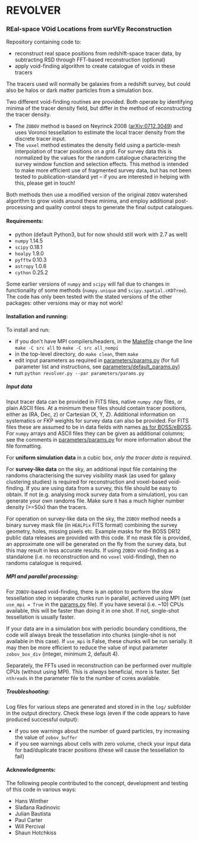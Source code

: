 # REVOLVER

### REal-space VOid Locations from surVEy Reconstruction

Repository containing code to:

   - reconstruct real space positions from redshift-space tracer data, by subtracting RSD through FFT-based 
   reconstruction (optional)
   - apply void-finding algorithm to create catalogue of voids in these tracers
   
The tracers used will normally be galaxies from a redshift survey, but could also be halos or dark matter 
particles from a simulation box.

Two different void-finding routines are provided. Both operate by identifying minima of the tracer density field, but 
differ in the method of reconstructing the tracer density.    
   - The ```ZOBOV``` method is based on Neyrinck 2008 ([arXiv:0712.3049](https://arxiv.org/abs/0712.3049)) and uses 
   Voronoi tessellation to estimate the local tracer density from the discrete tracer input.
   - The ```voxel``` method estimates the density field using a particle-mesh interpolation of tracer positions on a 
   grid. For survey data this is normalized by the values for the random catalogue characterizing the survey window 
   function and selection effects. This method is intended to make more efficient use of fragmented survey data, but 
   has not been tested to publication-standard yet – if you are interested in helping with this, please get in touch!
   
Both methods then use a modified version of the original ```ZOBOV``` watershed algorithm to grow voids around these 
minima, and employ additional post-processing and quality control steps to generate the final output catalogues. 

#### Requirements:
   - python (default Python3, but for now should still work with 2.7 as well)
   - ```numpy``` 1.14.5
   - ```scipy``` 0.18.1
   - ```healpy``` 1.9.0
   - ```pyfftw``` 0.10.3
   - ```astropy``` 1.0.6
   - ```cython``` 0.25.2

Some earlier versions of ```numpy``` and ```scipy``` will fail due to changes in functionality of some methods 
(```numpy.unique``` and ```scipy.spatial.cKDTree```). The code has only been tested with the stated versions of the 
other packages: other versions may or may not work!

#### Installation and running:
To install and run:
   - if you don't have MPI compilers/headers, in the [Makefile](Makefile) change the line ```make -C src all``` to 
   ```make -C src all_nompi``` 
   - in the top-level directory, do ```make clean```, then ```make```
   - edit input parameters as required in [parameters/params.py](parameters/params.py) (for full parameter list and 
   instructions, see [parameters/default_params.py](parameters/default_params.py))
   - run ```python revolver.py --par parameters/params.py```

##### Input data
Input tracer data can be provided in FITS files, native ```numpy``` .npy files, or plain ASCII files. At a minimum 
these files should contain tracer positions, either as (RA, Dec, z) or Cartesian (X, Y, Z). Additional information on 
systematics or FKP weights for survey data can also be provided. For FITS files these are assumed to be in data fields 
with names 
[as for BOSS/eBOSS](https://data.sdss.org/datamodel/files/BOSS_LSS_REDUX/galaxy_DRX_SAMPLE_NS.html "SDSS Data Model"). 
For ```numpy``` arrays and ASCII files they can be given as additional columns; 
see the comments in [parameters/params.py](parameters/params.py) for more information about the file formatting.

For **uniform simulation data** in a cubic box, *only the tracer data is required*. 

For **survey-like data** on the sky, an additional input file containing the randoms characterising the survey 
visibility mask (as used for galaxy clustering studies) is required for reconstruction and voxel-based void-finding. If 
you are using data from a survey, this file should be easy to obtain. If not (e.g. analysing mock survey data from a 
simulation), you can generate your own randoms file. Make sure it has a much higher number density (>=50x) than the 
tracers. 

For operation on survey-like data on the sky, the ```ZOBOV``` method needs a binary survey mask file (in ```HEALPix``` 
FITS format) combining the survey geometry, holes, missing pixels etc. Example masks for the BOSS DR12 public data 
releases are provided with this code. If no mask file is provided, an approximate one will be generated on the fly from 
the survey data, but this may result in less accurate results. If using ```ZOBOV``` void-finding as a standalone (i.e. 
no reconstruction and no ```voxel``` void-finding), then no randoms catalogue is required. 


##### MPI and parallel processing:
For ```ZOBOV```-based void-finding, there is an option to perform the slow tessellation step in 
separate chunks run in parallel, achieved using MPI (set ```use_mpi = True``` in 
the [params.py](parameters/params.py) file). If you have several (i.e. ~10) CPUs available, this will 
be faster than doing it in one shot. If not, single-shot tessellation is usually faster. 

If your data are in a simulation box with periodic boundary conditions, the code will always break the tessellation 
into chunks (single-shot is not available in this case). If ```use_mpi``` is False, these chunks will be run serially. 
It may then be more efficient to reduce the value of input parameter ```zobov_box_div``` (integer, minimum 2, 
default 4).

Separately, the FFTs used in reconstruction can be performed over multiple CPUs (without using MPI). This is *always*
beneficial, more is faster. Set ```nthreads``` in the parameter file to the number of cores available.
 
   
##### Troubleshooting:
Log files for various steps are generated and stored in in the ```log/``` subfolder in the output directory. Check 
these logs (even if the code appears to have produced successful output):
   - if you see warnings about the number of guard particles, try increasing the value of ```zobov_buffer```
   - if you see warnings about cells with zero volume, check your input data for bad/duplicate tracer positions (these
   will cause the tessellation to fail)
   

#### Acknowledgments:

The following people contributed to the concept, development and testing of this code in various ways:
   - Hans Winther
   - Slađana Radinovic
   - Julian Bautista
   - Paul Carter
   - Will Percival
   - Shaun Hotchkiss
